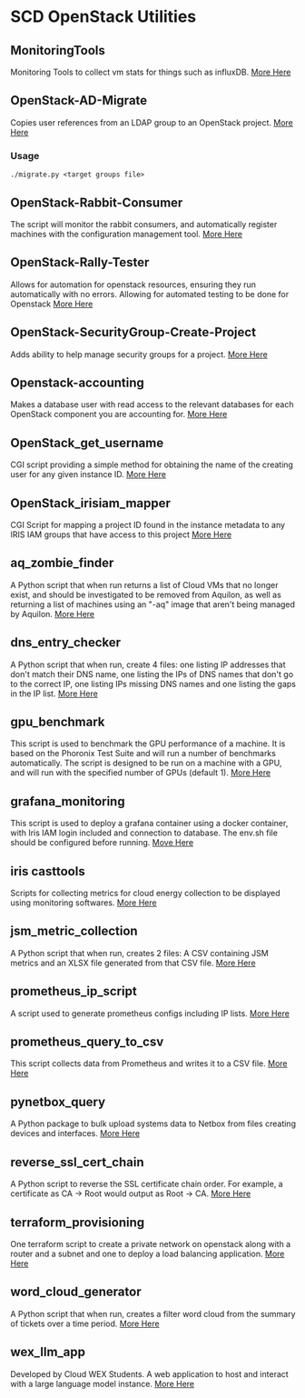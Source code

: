 # SCD OpenStack Utilities

## MonitoringTools

Monitoring Tools to collect vm stats for things such as influxDB. 
[More Here](MonitoringTools/)

## OpenStack-AD-Migrate

Copies user references from an LDAP group to an OpenStack project.
[More Here](OpenStack-AD-Migrate/)

### Usage
`./migrate.py <target groups file>`

## OpenStack-Rabbit-Consumer

The script will monitor the rabbit consumers, and automatically register machines
with the configuration management tool.
[More Here](OpenStack-Rabbit-Consumer/)

## OpenStack-Rally-Tester

Allows for automation for openstack resources, ensuring they run automatically with no errors. 
Allowing for automated testing to be done for Openstack
[More Here](OpenStack-Rally-Tester/)

## OpenStack-SecurityGroup-Create-Project

Adds ability to help manage security groups for a project.
[More Here](OpenStack-SecurityGroup-Create-Project/usr/local/bin/)

## Openstack-accounting

Makes a database user with read access to the relevant databases for each OpenStack component you are accounting for.
[More Here](OpenStack-accounting/)

## OpenStack_get_username

CGI script providing a simple method for obtaining the name of the creating user for any given instance ID.
[More Here](OpenStack_get_username/var/www/cgi-bin/)

## OpenStack_irisiam_mapper

CGI Script for mapping a project ID found in the instance metadata to any IRIS IAM groups that have access to this project
[More Here](OpenStack_irisiam_mapper/var/www/cgi-bin/)

## aq_zombie_finder

A Python script that when run returns a list of Cloud VMs that no longer exist, and should be investigated to be removed from Aquilon, as well as returning a list of machines using an "-aq" image that aren't being managed by Aquilon.
[More Here](aq_zombie_finder/)

## dns_entry_checker

A Python script that when run, create 4 files: one listing IP addresses that don't match their DNS name, one listing the IPs of DNS names that don't go to the correct IP, one listing IPs missing DNS names and one listing the gaps in the IP list.
[More Here](dns_entry_checker/)

## gpu_benchmark

This script is used to benchmark the GPU performance of a machine. It is based on the Phoronix Test Suite and will run a number of benchmarks automatically.
The script is designed to be run on a machine with a GPU, and will run with the specified number of GPUs (default 1).
[More Here](gpu_benchmark/)

## grafana_monitoring

This script is used to deploy a grafana container using a docker container, with Iris IAM login included and connection to database.
The env.sh file should be configured before running.
[Move Here](grafana_monitoring/)

## iris casttools

Scripts for collecting metrics for cloud energy collection to be displayed using monitoring softwares.
[More Here](iriscasttools/)

## jsm_metric_collection

A Python script that when run, creates 2 files: A CSV containing JSM metrics and an XLSX file generated from that CSV file.
[More Here](jsm_metric_collection/)

## prometheus_ip_script

A script used to generate prometheus configs including IP lists.
[More Here](prometheus_ip_script/)

## prometheus_query_to_csv

This script collects data from Prometheus and writes it to a CSV file.
[More Here](prometheus_query_to_csv/)

## pynetbox_query

A Python package to bulk upload systems data to Netbox from files creating devices and interfaces.
[More Here](pynetbox_query/)

## reverse_ssl_cert_chain

A Python script to reverse the SSL certificate chain order. For example, a certificate as CA -> Root would output as Root -> CA.
[More Here](reverse_ssl_cert_chain/)

## terraform_provisioning

One terraform script to create a private network on openstack along with a router and a subnet and one to deploy a load balancing application.
[More Here](terraform_provisioning/)

## word_cloud_generator

A Python script that when run, creates a filter word cloud from the summary of tickets over a time period.
[More Here](word_cloud_generator/)

## wex_llm_app

Developed by Cloud WEX Students. A web application to host and interact with a large language model instance.
[More Here](wex_llm_app)
